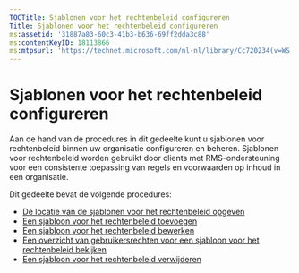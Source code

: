 ```yaml
---
TOCTitle: Sjablonen voor het rechtenbeleid configureren
Title: Sjablonen voor het rechtenbeleid configureren
ms:assetid: '31887a83-60c3-41b3-b636-69ff2dda3c88'
ms:contentKeyID: 18113866
ms:mtpsurl: 'https://technet.microsoft.com/nl-nl/library/Cc720234(v=WS.10)'
---
```


Sjablonen voor het rechtenbeleid configureren
=============================================

Aan de hand van de procedures in dit gedeelte kunt u sjablonen voor rechtenbeleid binnen uw organisatie configureren en beheren. Sjablonen voor rechtenbeleid worden gebruikt door clients met RMS-ondersteuning voor een consistente toepassing van regels en voorwaarden op inhoud in een organisatie.

Dit gedeelte bevat de volgende procedures:

-   [De locatie van de sjablonen voor het rechtenbeleid opgeven](https://technet.microsoft.com/e1bee46d-33db-424f-ba45-1dcedcb883ab)
-   [Een sjabloon voor het rechtenbeleid toevoegen](https://technet.microsoft.com/1a5555cd-6d39-4078-a879-4106864674be)
-   [Een sjabloon voor het rechtenbeleid bewerken](https://technet.microsoft.com/9580b934-bd6f-4097-9d3c-4fc14a3147fa)
-   [Een overzicht van gebruikersrechten voor een sjabloon voor het rechtenbeleid bekijken](https://technet.microsoft.com/a3559cfd-3c80-4b6a-8e44-e4b42b98a76c)
-   [Een sjabloon voor het rechtenbeleid verwijderen](https://technet.microsoft.com/9c9a1496-cf55-4c65-a4c6-9fe245edce00)
